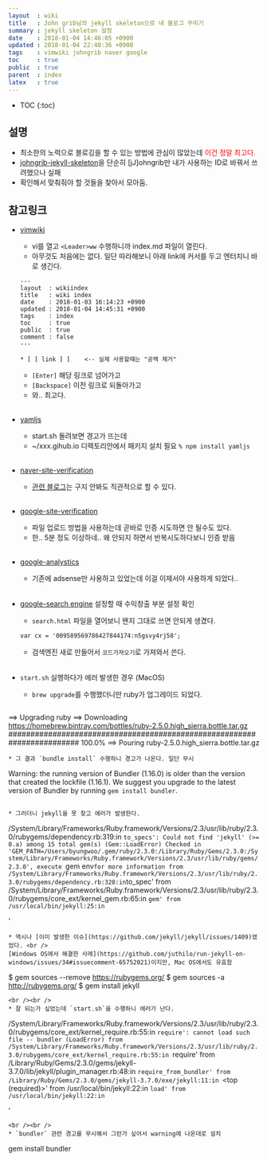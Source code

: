 ```yaml
---
layout  : wiki
title   : John grib님의 jekyll skeleton으로 내 블로그 꾸미기
summary : jekyll skeleton 설정
date    : 2018-01-04 14:46:05 +0900
updated : 2018-01-04 22:40:36 +0900
tags    : vimwiki johngrib naver google
toc     : true
public  : true
parent  : index
latex   : true
---
```

* TOC
{:toc}

## 설명
* 최소한의 노력으로 블로깅을 할 수 있는 방법에 관심이 많았는데 <span style="color:red">이건 정말 최고다.</span>
* [johngrib-jekyll-skeleton](https://github.com/johngrib/johngrib-jekyll-skeleton)을
단순히 [jJ]ohngrib만 내가 사용하는 ID로 바꿔서 쓰려했으나 실패
* 확인해서 맞춰줘야 할 것들을 찾아서 모아둠. 

## 참고링크
* [vimwiki](https://github.com/vimwiki/vimwiki)
  - vi를 열고 `<Leader>ww`  수행하니까 index.md 파일이 열린다.
  - 아무것도 처음에는 없다. 일단 따라해보니 아래 link에 커서를 두고 엔터치니 바로 생긴다.

  ```wiki
  ---
  layout  : wikiindex
  title   : wiki index
  date    : 2018-01-03 16:14:23 +0900
  updated : 2018-01-04 14:45:31 +0900
  tags    : index
  toc     : true
  public  : true
  comment : false
  ---
  
  * [ [ link ] ]    <-- 실제 사용할때는 "공백 제거"
  
  ```
  
  - `[Enter]` 해당 링크로 넘어가고
  - `[Backspace]` 이전 링크로 되돌아가고
  - 와.. 최고다.
<br /><br />
* [yamljs](https://www.npmjs.com/package/yamljs)
  - start.sh 돌려보면 경고가 뜨는데 
  - ~/xxx.gihub.io 디렉토리안에서 패키지 설치 필요
  ```% npm install yamljs```
<br /><br />
* [naver-site-verification](http://webmastertool.naver.com/board/main.naver)
  - [관련 블로그](https://m.blog.naver.com/PostView.nhn?blogId=withneedsad&logNo=220651215802&proxyReferer=https%3A%2F%2Fwww.google.co.kr%2F)는 구지 안봐도 직관적으로 할 수 있다.
<br /><br />
* [google-site-verification](https://www.google.com/webmasters/verification/home?hl=ko)
  - 파일 업로드 방법을 사용하는데 곧바로 인증 시도하면 안 될수도 있다.
  - 한.. 5분 정도 이상하네.. 왜 안되지 하면서 반복시도하다보니 인증 받음
<br /><br />
* [google-analystics](https://analytics.google.com/analytics/web/#embed/report-home/a41925802w166845303p167173327/)
  - 기존에 adsense만 사용하고 있었는데 이걸 이제서야 사용하게 되었다..
<br /><br />
* [google-search engine](https://cse.google.com/cse/all) 설정할 때 수익창출 부분 설정 확인
  - `search.html` 파일을 열어보니 왠지 그대로 쓰면 안되게 생겼다.
  ```html
  var cx = '009589569786427844174:n5gsvy4rj58';
  ```
  - 검색엔진 새로 만들어서 `코드가져오기`로 가져와서 쓴다.
<br /><br />
* `start.sh` 실행하다가 에러 발생한 경우 (MacOS)
  * `brew upgrade`를 수행했더니만 ruby가 업그레이드 되었다.
  ```
==> Upgrading ruby
==> Downloading https://homebrew.bintray.com/bottles/ruby-2.5.0.high_sierra.bottle.tar.gz
######################################################################## 100.0%
==> Pouring ruby-2.5.0.high_sierra.bottle.tar.gz
  ```
  * 그 결과 `bundle install` 수행하니 경고가 나온다. 일단 무시
  ```
Warning: the running version of Bundler (1.16.0) is older than the version that created the lockfile (1.16.1).
We suggest you upgrade to the latest version of Bundler by running `gem install bundler`.
  ```
  
  * 그러더니 jekyll을 못 찾고 에러가 발생한다.
  ```
/System/Library/Frameworks/Ruby.framework/Versions/2.3/usr/lib/ruby/2.3.0/rubygems/dependency.rb:319:in `to_specs': Could not find 'jekyll' (>= 0.a) among 15 total gem(s) (Gem::LoadError)
Checked in 'GEM_PATH=/Users/byungwoo/.gem/ruby/2.3.0:/Library/Ruby/Gems/2.3.0:/System/Library/Frameworks/Ruby.framework/Versions/2.3/usr/lib/ruby/gems/2.3.0', execute `gem env` for more information
from /System/Library/Frameworks/Ruby.framework/Versions/2.3/usr/lib/ruby/2.3.0/rubygems/dependency.rb:328:in `to_spec'
from /System/Library/Frameworks/Ruby.framework/Versions/2.3/usr/lib/ruby/2.3.0/rubygems/core_ext/kernel_gem.rb:65:in `gem'
from /usr/local/bin/jekyll:25:in `<main>'
  ```	
  * 역시나 [이미 발생한 이슈](https://github.com/jekyll/jekyll/issues/1409)였었다. <br />
  [Windows OS에서 해결한 사례](https://github.com/juthilo/run-jekyll-on-windows/issues/34#issuecomment-65752021)이지만, Mac OS에서도 유효함
  ```
$ gem sources --remove https://rubygems.org/
$ gem sources -a http://rubygems.org/
$ gem install jekyll
  ```
<br /><br />
  * 잘 되는가 싶었는데 `start.sh`을 수행하니 에러가 난다.
  ```
/System/Library/Frameworks/Ruby.framework/Versions/2.3/usr/lib/ruby/2.3.0/rubygems/core_ext/kernel_require.rb:55:in `require': cannot load such file -- bundler (LoadError)
	from /System/Library/Frameworks/Ruby.framework/Versions/2.3/usr/lib/ruby/2.3.0/rubygems/core_ext/kernel_require.rb:55:in `require'
	from /Library/Ruby/Gems/2.3.0/gems/jekyll-3.7.0/lib/jekyll/plugin_manager.rb:48:in `require_from_bundler'
	from /Library/Ruby/Gems/2.3.0/gems/jekyll-3.7.0/exe/jekyll:11:in `<top (required)>'
	from /usr/local/bin/jekyll:22:in `load'
	from /usr/local/bin/jekyll:22:in `<main>'
  ```
<br /><br />
  * `bundler` 관련 경고를 무시해서 그런가 싶어서 warning에 나온대로 설치
  ```
  gem install bundler
  ```
